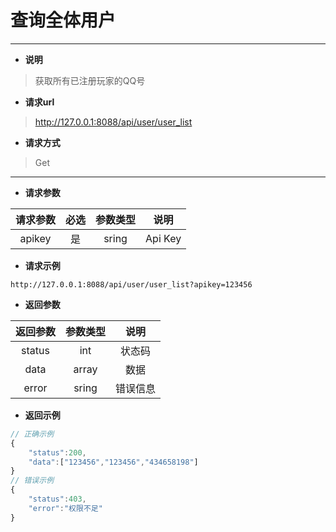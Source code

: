 # **查询全体用户**
***

+ **说明**
>获取所有已注册玩家的QQ号

+ **请求url**
>http://127.0.0.1:8088/api/user/user_list

+ **请求方式**
>Get

***
+ **请求参数**

|   请求参数   | 必选  | 参数类型 |   说明    |
|:--------:| :---: | :------: |:-------:|
|  apikey  |  是   |  sring   | Api Key |

+ **请求示例**
~~~ url
http://127.0.0.1:8088/api/user/user_list?apikey=123456
~~~

+ **返回参数**

|   返回参数   | 参数类型  |  说明  |
|:--------:|:-----:|:----:|
|  status  |  int  | 状态码  |
|   data   | array |  数据  |
| error  | sring | 错误信息 |
+ **返回示例**
~~~ js
// 正确示例
{
    "status":200,
    "data":["123456","123456","434658198"]
}
// 错误示例
{
    "status":403,
    "error":"权限不足"
}
~~~